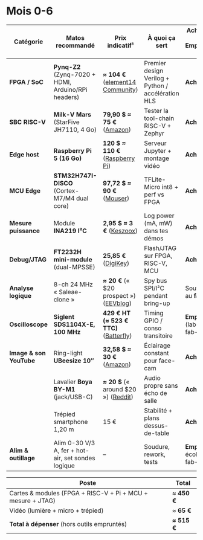 # Mois 0-6
|Catégorie|Matos recommandé|Prix indicatif¹|À quoi ça sert|Acheter ? / Emprunter ?|
|---|---|---|---|---|
|**FPGA / SoC**|**Pynq-Z2** (Zynq-7020 + HDMI, Arduino/RPi headers)|**≈ 104 €** ([element14 Community](https://community.element14.com/products/roadtest/rv/roadtest_reviews/689/pynq-z2_dev_board_py_3?utm_source=chatgpt.com "PYNQ-Z2 Dev Board: Python Productivity for Zynq® - Review"))|Premier design Verilog + Python / accélération HLS|**Acheter**|
|**SBC RISC-V**|**Milk-V Mars** (StarFive JH7110, 4 Go)|**79,90 $ ≈ 75 €** ([Amazon](https://www.amazon.com/Milk-V-RISC-V-Single-Computer-Startfive/dp/B0D7DWPNS3?utm_source=chatgpt.com "Kocoo Milk-V Mars RISC-V Single Board Computer Startfive JH7110 ..."))|Tester la tool-chain RISC-V + Zephyr|**Acheter**|
|**Edge host**|**Raspberry Pi 5 (16 Go)**|**120 $ ≈ 110 €** ([Raspberry Pi](https://www.raspberrypi.com/news/16gb-raspberry-pi-5-on-sale-now-at-120/?utm_source=chatgpt.com "16GB Raspberry Pi 5 on sale now at $120"))|Serveur Jupyter + montage vidéo|**Acheter**|
|**MCU Edge**|**STM32H747I-DISCO** (Cortex-M7/M4 dual core)|**97,72 $ ≈ 90 €** ([Mouser](https://www.mouser.com/ProductDetail/STMicroelectronics/STM32H747I-DISCO?qs=PzGy0jfpSMt94jB7NPxlfQ%3D%3D&srsltid=AfmBOop66IhzIy9grNmfQmOWf29tYnm8LI_aZYRtgShXR6TAzkXpo6ym&utm_source=chatgpt.com "STM32H747I-DISCO STMicroelectronics - Mouser Electronics"))|TFLite-Micro int8 + perf vs FPGA|**Acheter**|
|**Mesure puissance**|Module **INA219 I²C**|**2,95 $ ≈ 3 €** ([Keszoox](https://keszoox.com/products/ina219-dc-current-measurement-module?srsltid=AfmBOoqEDuG8gkRGDiiKb0Xi3RH5a75MdGyZOGehiuP19vNBzrdnzmWB&utm_source=chatgpt.com "INA219 DC Current Measurement Module - Keszoox"))|Log power (mA, mW) dans tes démos|**Acheter**|
|**Debug/JTAG**|**FT2232H mini-module** (dual-MPSSE)|**25,85 €** ([DigiKey](https://www.digikey.fr/en/products/detail/ftdi-future-technology-devices-international-ltd/FT2232H-MINI-MODULE/2027252?srsltid=AfmBOor0E7W39YCBXM2gR7MOVgpHaLVNdhxMIWEkuMtuQpKIuJBahjih&utm_source=chatgpt.com "FT2232H MINI MODULE FTDI, Future Technology Devices ... - DigiKey"))|Flash/JTAG sur FPGA, RISC-V, MCU|**Acheter**|
|**Analyse logique**|8-ch 24 MHz « Saleae-clone »|**≈ 20 €** (« $20 prospect ») ([EEVblog](https://www.eevblog.com/forum/testgear/saleae-prices/?utm_source=chatgpt.com "SALEAE prices ..."))|Spy bus SPI/I²C pendant bring-up|Souvent au **fab-lab**|
|**Oscilloscope**|**Siglent SDS1104X-E, 100 MHz**|**429 € HT (≈ 523 € TTC)** ([Batterfly](https://www.batterfly.com/shop/en/siglent-sds1104x-e?utm_source=chatgpt.com "SIGLENT SDS1104X-E 100MHz, 4 Channels Oscilloscope \| Batter Fly"))|Timing GPIO / conso transitoire|**Emprunter** (lab EE, fab-lab)|
|**Image & son YouTube**|Ring-light **UBeesize 10″**|**32,58 $ ≈ 30 €** ([Amazon](https://www.amazon.com/UBeesize-Overhead-Recording-YouTube-Cooking/dp/B0CYT4KB4N?utm_source=chatgpt.com "UBeesize 10\" Ring Light with Overhead Phone Mount, LED Selfie ..."))|Éclairage constant pour face-cam|**Acheter**|
||Lavalier **Boya BY-M1** (jack/USB-C)|**≈ 20 $** (« around $20 ») ([Reddit](https://www.reddit.com/r/videography/comments/1fxxy31/best_budget_sub_30_pref_lav_mic/ "Best budget (Sub $30 pref) lav mic? : r/videography"))|Audio propre sans écho de salle|**Acheter**|
||Trépied smartphone 1,20 m|15 €|Stabilité + plans dessus-de-table|**Acheter**|
|**Alim & outillage**|Alim 0-30 V/3 A, fer + hot-air, set sondes logique|–|Soudure, rework, tests|**Emprunter** école / fab-lab|

| Poste                                                       | Total       |
| ----------------------------------------------------------- | ----------- |
| Cartes & modules (FPGA + RISC-V + Pi + MCU + mesure + JTAG) | ≈ **450 €** |
| Vidéo (lumière + micro + trépied)                           | ≈ **65 €**  |
| **Total à dépenser** (hors outils empruntés)                | **≈ 515 €** |